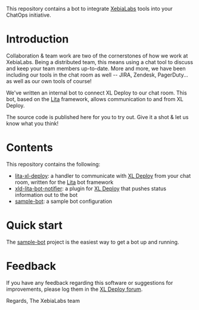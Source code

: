 This repository contains a bot to integrate [XebiaLabs](https://www.xebialabs.com) tools into your ChatOps initiative.

# Introduction

Collaboration & team work are two of the cornerstones of how we work at XebiaLabs. Being a distributed team, this means using a chat tool to discuss and keep your team members up-to-date. More and more, we have been including our tools in the chat room as well -- JIRA, Zendesk, PagerDuty... as well as our own tools of course!

We've written an internal bot to connect XL Deploy to our chat room. This bot, based on the [Lita](http://www.lita.io) framework, allows communication to and from XL Deploy.

The source code is published here for you to try out. Give it a shot & let us know what you think!

# Contents

This repository contains the following:

* [lita-xl-deploy](lita-xl-deploy): a handler to communicate with [XL Deploy](https://www.xebialabs.com/products/xl-deploy) from your chat room, written for the [Lita](http://www.lita.io) bot framework
* [xld-lita-bot-notifier](xld-lita-bot-notifier): a plugin for [XL Deploy](https://www.xebialabs.com/products/xl-deploy) that pushes status information out to the bot
* [sample-bot](sample-bot): a sample bot configuration

# Quick start

The [sample-bot](sample-bot) project is the easiest way to get a bot up and running.

# Feedback

If you have any feedback regarding this software or suggestions for improvements, please log them in the [XL Deploy forum](https://support.xebialabs.com/hc/en-us/community/topics/200267485-XL-Deploy).

Regards,
The XebiaLabs team
